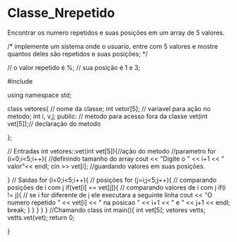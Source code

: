 # Classe_Nrepetido
Encontrar os numero repetidos e suas posições em um array de 5 valores.

/*
implemente um sistema onde o usuario, entre com 5 valores
e mostre quantos deles são repetidos e suas posições;
*/

// o valor repetido é %;
// sua posição é 1 e 3;

#include <iostream>

using namespace std;



class vetores{ // nome da classe;
int vetor[5]; // variavel para ação no metodo;
int i, v,j;
public: // metodo para acesso fora da classe
    vet(int vet[5]);// declaração do metodo

};


// Entradas
int vetores::vet(int vet[5]){//ação do metodo //parametro
for (i=0;i<5;i++){ //definindo tamanho do array
    cout << "Digite o " << i+1 << " valor"<< endl;
    cin >> vet[i]; //guardando valores em suas posições.

} 
// Saidas
for (i=0;i<5;i++){ //  posições 
    for (j=i;j<5;j++){ // comparando posições  de i com j
            if(vet[i] == vet[j]){ // comparando valores de i com j
            if(i != j){ // se i for diferente de j ele executara a seguinte linha
    cout << "O numero repetido " << vet[i] <<  " na posicao " << i+1 << " e " << j+1 << endl;
        break;
    }
}
}
}
}
  //Chamando class
int main(){
    int vet[5];
vetores vetts;
vetts.vet(vet);
return 0;

}
